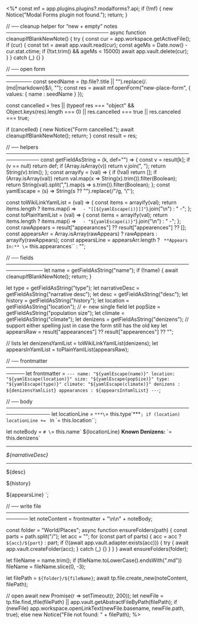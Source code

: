 <%*
const mf = app.plugins.plugins?.modalforms?.api;
if (!mf) { new Notice("Modal Forms plugin not found."); return; }

// ── cleanup helper for “new + empty” notes ────────────────────────────
async function cleanupIfBlankNewNote() {
  try {
    const cur = app.workspace.getActiveFile();
    if (cur) {
      const txt = await app.vault.read(cur);
      const ageMs = Date.now() - cur.stat.ctime;
      if (!txt.trim() && ageMs < 15000) await app.vault.delete(cur);
    }
  } catch (_) {}
}

// ── open form ─────────────────────────────────────────────────────────
const seedName = (tp.file?.title || "").replace(/\.(md|markdown)$/i, "");
const res = await mf.openForm("new-place-form", { values: { name : seedName } });

const cancelled =
  !res ||
  (typeof res === "object" && Object.keys(res).length === 0) ||
  res.cancelled === true || res.canceled === true;

if (cancelled) { new Notice("Form cancelled."); await cleanupIfBlankNewNote(); return; }
const result = res;

// ── helpers ───────────────────────────────────────────────────────────
const getFieldAsString = (k, def="") => {
  const v = result[k];
  if (v == null) return def;
  if (Array.isArray(v)) return v.join(", ");
  return String(v).trim();
};
const arrayify = (val) => {
  if (!val) return [];
  if (Array.isArray(val)) return val.map(x => String(x).trim()).filter(Boolean);
  return String(val).split(",").map(s => s.trim()).filter(Boolean);
};
const yamlEscape = (s) => String(s ?? "").replace(/"/g, '\\"');

const toWikiLinkYamlList = (val) => {
  const items = arrayify(val);
  return items.length ? items.map(i => `  - "[[${yamlEscape(i)}]]"`).join("\n") : "  -";
};
const toPlainYamlList = (val) => {
  const items = arrayify(val);
  return items.length ? items.map(i => `  - "${yamlEscape(i)}"`).join("\n") : "  -";
};
const rawAppears  = result["appearances"] ?? result["appearences"] ?? [];
const appearsArr  = Array.isArray(rawAppears) ? rawAppears : arrayify(rawAppears);
const appearsLine = appearsArr.length ? `
**Appears In:** \`= this.appearances\`` : "";

// ── fields ────────────────────────────────────────────────────────────
let name = getFieldAsString("name");
if (!name) { await cleanupIfBlankNewNote(); return; }

let type          = getFieldAsString("type");
let narrativeDesc = getFieldAsString("narrative desc");
let desc          = getFieldAsString("desc");
let history       = getFieldAsString("history");
let location      = getFieldAsString("location");          // <- new single field
let popSize       = getFieldAsString("population size");
let climate       = getFieldAsString("climate");
let denizens      = getFieldAsString("denizens");
// support either spelling just in case the form still has the old key
let appearsRaw    = result["appearances"] ?? result["appearences"] ?? "";

// lists
let denizensYamlList  = toWikiLinkYamlList(denizens);
let appearsInYamlList = toPlainYamlList(appearsRaw);

// ── frontmatter ───────────────────────────────────────────────────────
let frontmatter = `---
name: "${yamlEscape(name)}"
location: "${yamlEscape(location)}"
size: "${yamlEscape(popSize)}"
type: "${yamlEscape(type)}"
climate: "${yamlEscape(climate)}"
denizens :
${denizensYamlList}
appearances :
${appearsInYamlList}
---`;

// ── body ──────────────────────────────────────────────────────────────
let locationLine = `***\`= this.type\`***`;
if (location) locationLine += ` in \`= this.location\``;

let noteBody = `# \`= this.name\`
${locationLine}
**Known Denizens:** \`= this.denizens\`

---
_${narrativeDesc}_

---
${desc}

${history}

${appearsLine}
`;

// ── write file ────────────────────────────────────────────────────────
let noteContent = frontmatter + "\n\n" + noteBody;

const folder = "World/Places";
async function ensureFolders(path) {
  const parts = path.split("/");
  let acc = "";
  for (const part of parts) {
    acc = acc ? `${acc}/${part}` : part;
    if (!(await app.vault.adapter.exists(acc))) {
      try { await app.vault.createFolder(acc); } catch (_) {}
    }
  }
}
await ensureFolders(folder);

let fileName = name.trim();
if (fileName.toLowerCase().endsWith(".md")) fileName = fileName.slice(0, -3);

let filePath = `${folder}/${fileName}`;
await tp.file.create_new(noteContent, filePath);

// open
await new Promise(r => setTimeout(r, 200));
let newFile = tp.file.find_tfile(filePath) || app.vault.getAbstractFileByPath(filePath);
if (newFile) app.workspace.openLinkText(newFile.basename, newFile.path, true);
else new Notice("File not found: " + filePath);
%>
